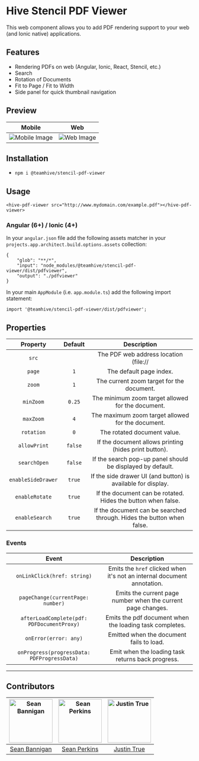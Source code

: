 # Hive Stencil PDF Viewer
This web component allows you to add PDF rendering support to your web (and Ionic native) applications.

## Features
- Rendering PDFs on web (Angular, Ionic, React, Stencil, etc.)
- Search
- Rotation of Documents
- Fit to Page / Fit to Width
- Side panel for quick thumbnail navigation

## Preview

|Mobile|Web|
:---:|:---:
|![Mobile Image](https://i.gyazo.com/8f0af76f1e0d1b138baeed3d25266b81.gif)|![Web Image](https://i.gyazo.com/8e0b44567b15e4aec1b20df550aae817.gif)|

## Installation
- `npm i @teamhive/stencil-pdf-viewer`

## Usage
```
<hive-pdf-viewer src="http://www.mydomain.com/example.pdf"></hive-pdf-viewer>
```

### Angular (6+) / Ionic (4+)
In your `angular.json` file add the following assets matcher in your `projects.app.architect.build.options.assets` collection:
```
{
    "glob": "**/*",
    "input": "node_modules/@teamhive/stencil-pdf-viewer/dist/pdfviewer",
    "output": "./pdfviewer"
}
```

In your main `AppModule` (i.e. `app.module.ts`) add the following import statement:
```
import '@teamhive/stencil-pdf-viewer/dist/pdfviewer';
```

## Properties
|Property|Default|Description
:---:|:---:|:---:
|`src`||The PDF web address location (file://|http|https)|
|`page`|`1`|The default page index.|
|`zoom`|`1`|The current zoom target for the document.|
|`minZoom`|`0.25`|The minimum zoom target allowed for the document.|
|`maxZoom`|`4`|The maximum zoom target allowed for the document.|
|`rotation`|`0`|The rotated document value.
|`allowPrint`|`false`|If the document allows printing (hides print button).|
|`searchOpen`|`false`|If the search pop-up panel should be displayed by default.|
|`enableSideDrawer`|`true`|If the side drawer UI (and button) is available for display.|
|`enableRotate`|`true`|If the document can be rotated. Hides the button when false.|
|`enableSearch`|`true`|If the document can be searched through. Hides the button when false.|


### Events
|Event|Description|
:---:|:---:
|`onLinkClick(href: string)`|Emits the `href` clicked when it's not an internal document annotation.|
|`pageChange(currentPage: number)`|Emits the current page number when the current page changes.|
|`afterLoadComplete(pdf: PDFDocumentProxy)`|Emits the pdf document when the loading task completes.|
|`onError(error: any)`|Emitted when the document fails to load.|
|`onProgress(progressData: PDFProgressData)`|Emit when the loading task returns back progress.|

---


## Contributors

[<img alt="Sean Bannigan" src="https://avatars1.githubusercontent.com/u/15218748?s=460&v=4" width="117">](https://github.com/sbannigan) | [<img alt="Sean Perkins" src="https://avatars1.githubusercontent.com/u/13732623?v=4&s=117" width="117">](https://github.com/sean-perkins) |[<img alt="Justin True" src="https://avatars3.githubusercontent.com/u/17008383?s=400&v=4" width="117">](https://github.com/bbjdt2224)  |
:---:|:---:|:---:
|[Sean Bannigan](https://github.com/sean-perkins)|[Sean Perkins](https://github.com/sean-perkins)|[Justin True](https://github.com/bbjdt2224)
